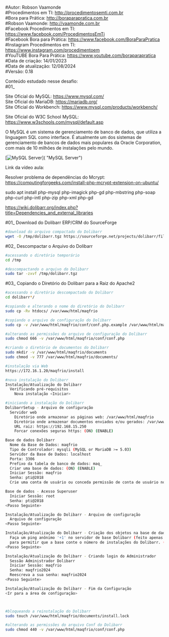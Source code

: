 #Autor: Robson Vaamonde<br>
#Procedimentos em TI: http://procedimentosemti.com.br<br>
#Bora para Prática: http://boraparapratica.com.br<br>
#Robson Vaamonde: http://vaamonde.com.br<br>
#Facebook Procedimentos em TI: https://www.facebook.com/ProcedimentosEmTi<br>
#Facebook Bora para Prática: https://www.facebook.com/BoraParaPratica<br>
#Instagram Procedimentos em TI: https://www.instagram.com/procedimentoem<br>
#YouTUBE Bora Para Prática: https://www.youtube.com/boraparapratica<br>
#Data de criação: 14/01/2023<br>
#Data de atualização: 12/08/2024<br>
#Versão: 0.18<br>

Conteúdo estudado nesse desafio:<br>
#01_ 

Site Oficial do MySQL: https://www.mysql.com/<br>
Site Oficial do MariaDB: https://mariadb.org/<br>
Site Oficial do Workbench: https://www.mysql.com/products/workbench/

Site Oficial do W3C School MySQL: https://www.w3schools.com/mysql/default.asp

O MySQL é um sistema de gerenciamento de banco de dados, que utiliza a linguagem SQL como interface. É atualmente um dos sistemas de gerenciamento de bancos de dados mais populares da Oracle Corporation, com mais de 10 milhões de instalações pelo mundo. 

[![MySQL Server](http://img.youtube.com/vi//0.jpg)]( "MySQL Server")

Link da vídeo aula: 

Resolver problema de dependências do Mcrypt: https://computingforgeeks.com/install-php-mcrypt-extension-on-ubuntu/

sudo apt install php-mysql php-imagick php-gd php-mbstring php-soap php-curl php-intl php-zip php-xml php-gd

https://wiki.dolibarr.org/index.php?title=Dependencies_and_external_libraries

#01_ Download do Dolibarr ERP/CRM do SourceForge<br>
```bash
#download do arquivo compactado do Dolibarr
wget -O /tmp/dolibarr.tgz https://sourceforge.net/projects/dolibarr/files/Dolibarr%20ERP-CRM/20.0.0/dolibarr-20.0.0.tgz
```

#02_ Descompactar o Arquivo do Dolibarr<br>
```bash
#acessando o diretório temporário
cd /tmp

#descompactando o arquivo do Dolibarr
sudo tar -zxvf /tmp/dolibarr.tgz
```

#03_ Copiando o Diretório do Dolibarr para a Raiz do Apache2<br>
```bash
#acessando o diretório descompactado do Dolibarr
cd dolibarr*/

#copiando e alterando o nome do diretório do Dolibarr
sudo cp -Rv htdocs/ /var/www/html/maqfrio

#copiando o arquivo de configuração do Dolibarr
sudo cp -v /var/www/html/maqfrio/conf/conf.php.example /var/www/html/maqfrio/conf/conf.php

#alterando as permissões do arquivo de configuração do Dolibarr
sudo chmod 666 -v /var/www/html/maqfrio/conf/conf.php

#criando o diretório de documentos do Dolibarr
sudo mkdir -v /var/www/html/maqfrio/documents
sudo chmod -v 777 /var/www/html/maqfrio/documents/

#instalação via Web
https://172.16.1.20/maqfrio/install

#nova instalação do Dolibarr
Instalação/Atualização do Dolibarr
  Verificando pré-requisitos
    Nova instalação <Iniciar>

#iniciando a instalação do Dolibarr
DolibarrSetup - Arquivo de configuração
  Servidor web
    Diretório onde armazenar as páginas web: /var/www/html/maqfrio
    Diretório onde armazenar documentos enviados e/ou gerados: /var/www/html/maqfrio/documents
    URL raiz: https://192.168.15.250
    Forcar conexões seguras https: (ON) (ENABLE)

Base de dados Dolibarr
  Nome da Base de Dados: maqfrio
  Tipo de Controlador: mysqli (MySQL or MariaDB >= 5.03)
  Servidor da Base de Dados: localhost
  Porta: 3306
  Prefixo da tabela de banco de dados: maq_
  Criar uma base de dados: (ON) (ENABLE)
  Iniciar Sessão: maqfrio
  Senha: pti@2018
  Crie uma conta de usuário ou conceda permissão de conta de usuário no banco de dados Dolibarr: (ON) (ENABLE)

Base de dados - Acesso Superuser
  Iniciar Sessão: root
  Senha: pti@2018
<Passo Seguinte>

Instalação/Atualização do Dolibarr - Arquivo de configuração
  Arquivo de configuração
<Passo Seguinte>

Instalação/Atualização do Dolibarr - Criação dos objetos na base de dados...
  Faça um ping anônimo '+1' no servidor de base Dolibarr (feito apenas uma vez após a instalação) 
  para permitir que a base conte o número de instalações do Dolibarr. (ON) (ENABLED)
<Passo Seguinte>

Instalação/Atualização do Dolibarr - Criando login do Administrador
  Sessão Administrador Dolibarr
  Iniciar Sessão: maqfrio
  Senha: maqfrio2024
  Reescreva a sua senha: maqfrio2024
<Passo Seguinte>

Instalação/Atualização do Dolibarr - Fim da Configuração
<Ir para a área de configuração>



#bloqueando a reinstalação do Dolibarr
sudo touch /var/www/html/maqfrio/documents/install.lock

#alterando as permissões do arquivo Conf do Dolibarr
sudo chmod 440 -v /var/www/html/maqfrio/conf/conf.php
